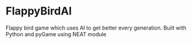 # FlappyBirdAI
Flappy bird game which uses AI to get better every generation. Built with Python and pyGame using NEAT module
